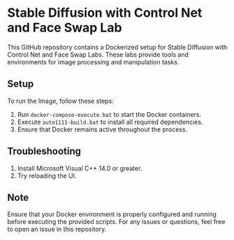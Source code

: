 ﻿# Stable Diffusion with Control Net and Face Swap Lab

This GitHub repository contains a Dockerized setup for Stable Diffusion with Control Net and Face Swap Labs. These labs provide tools and environments for image processing and manipulation tasks.

## Setup

To run the Image, follow these steps:

1. Run `docker-compose-execute.bat` to start the Docker containers.
2. Execute `auto1111-build.bat` to install all required dependencies.
3. Ensure that Docker remains active throughout the process.

## Troubleshooting

1. Install Microsoft Visual C++ 14.0 or greater.
2. Try reloading the UI.

## Note

Ensure that your Docker environment is properly configured and running before executing the provided scripts. For any issues or questions, feel free to open an issue in this repository.
